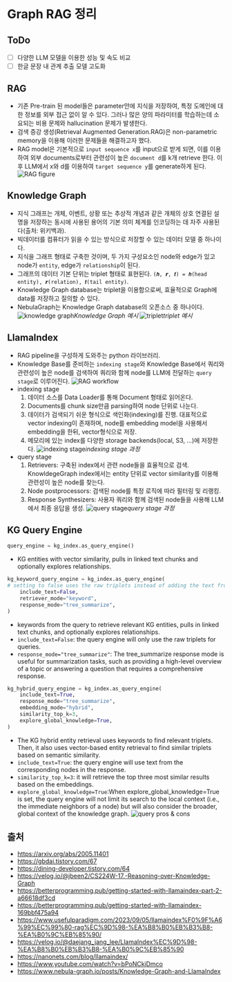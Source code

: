 # Graph RAG 정리

## ToDo

- [ ] 다양한 LLM 모델을 이용한 성능 및 속도 비교
- [ ] 한글 문장 내 관계 추출 모델 고도화

## RAG

- 기존 Pre-train 된 model들은 parameter안에 지식을 저장하여, 특정 도메인에 대한 정보를 외부 접근 없이 알 수 있다. 그러나 많은 양의 파라미터를 학습하는데 소요되는 비용 문제와 hallucination 문제가 발생한다.
- 검색 증강 생성(Retrieval Augmented Generation.RAG)은 non-parametric memory을 이용해 이러한 문제들을 해결하고자 했다.
- RAG model은 기본적으로 `input sequence x`를 input으로 받게 되면, 이를 이용하여 외부 documents로부터 관련성이 높은 `document d`를 k개 retrieve 한다. 이후 LLM에서 x와 d를 이용하여 `target sequence y`를 generate하게 된다.
  ![RAG figure](https://img1.daumcdn.net/thumb/R1280x0/?scode=mtistory2&fname=https%3A%2F%2Fblog.kakaocdn.net%2Fdn%2Fcu77eM%2FbtscQaJ0rOg%2FoCvPXGa1z6vuqfZrs7fvTK%2Fimg.png)

## Knowledge Graph

- 지식 그래프는 개체, 이벤트, 상황 또는 추상적 개념과 같은 개체의 상호 연결된 설명을 저장하는 동시에 사용된 용어의 기본 의미 체계를 인코딩하는 데 자주 사용된다(출처: 위키백과).
- 빅데이터를 컴퓨터가 읽을 수 있는 방식으로 저장할 수 있는 데이터 모델 중 하나이다.
- 지식을 그래프 형태로 구축한 것이며, 두 가지 구성요소인 node와 edge가 있고 node가 `entity`, edge가 `relationship`이 된다.
- 그래프의 데이터 기본 단위는 triplet 형태로 표현된다. `(𝒉, 𝙧, 𝒕) = 𝒉(head entity), 𝙧(relation), 𝒕(tail entity)`.
- Knowledge Graph database는 triplet을 이용함으로써, 효율적으로 Graph에 data를 저장하고 질의할 수 있다.
- NebulaGraph는 Knowledge Graph database의 오픈소스 중 하나이다.
  ![knowledge graph](https://pbs.twimg.com/media/FEi6QMNXoAAUHZJ?format=jpg&name=large)_Knowledge Graph 예시_
  ![triplet](https://velog.velcdn.com/images%2Fjbeen2%2Fpost%2Ff002cfb0-23d5-4fde-ab85-2168e9b900e9%2Fimage.png)_triplet 예시_

## LlamaIndex

- RAG pipeline을 구성하게 도와주는 python 라이브러리.
- Knowledge Base를 준비하는 `indexing stage`와 Knowledge Base에서 쿼리와 관련성이 높은 node를 검색하여 쿼리와 함께 node를 LLM에 전달하는 `query stage`로 이루어진다.
  ![RAG workflow](https://i0.wp.com/www.usefulparadigm.com/wp-content/uploads/2023/09/LlamaIndex_workflow.png?w=720&ssl=1)
- indexing stage
  1. 데이터 소스를 Data Loader를 통해 Document 형태로 읽어온다.
  2. Documents를 chunk size만큼 parsing하여 node 단위로 나눈다.
  3. 데이터가 검색되기 쉬운 형식으로 색인화(indexing)를 진행. 대표적으로 vector indexing이 존재하며, node를 embedding model을 사용해서 embedding을 한뒤, vector형식으로 저장.
  4. 메모리에 있는 index를 다양한 storage backends(local, S3, ...)에 저장한다.
     ![indexing stage](https://velog.velcdn.com/images/daejang_jang_lee/post/5be44ba9-2b41-409f-aa6e-114e15c4392b/image.png)_indexing stage 과정_
- query stage
  1. Retrievers: 구축된 index에서 관련 node들을 효율적으로 검색. KnowldegeGraph index에서는 entity 단위로 vector similarity를 이용해 관련성이 높은 node를 찾는다.
  2. Node postprocessors: 검색된 node를 특정 로직에 따라 필터링 및 리랭킹.
  3. Response Synthesizers: 사용자 쿼리와 함께 검색된 node들을 사용해 LLM에서 최종 응답을 생성.
     ![query stage](https://velog.velcdn.com/images/daejang_jang_lee/post/aa1ec8ee-576f-4cb3-a78c-9d612dfb4a2a/image.png)_query stage 과정_

## KG Query Engine

```python
query_engine = kg_index.as_query_engine()
```

- KG entities with vector similarity, pulls in linked text chunks and optionally explores relationships.

```python
kg_keyword_query_engine = kg_index.as_query_engine(
# setting to false uses the raw triplets instead of adding the text from the corresponding nodes
    include_text=False,
    retriever_mode="keyword",
    response_mode="tree_summarize",
)
```

- keywords from the query to retrieve relevant KG entities, pulls in linked text chunks, and optionally explores relationships.
- `include_text=False`: the query engine will only use the raw triplets for queries.
- `response_mode="tree_summarize"`: The tree_summarize response mode is useful for summarization tasks, such as providing a high-level overview of a topic or answering a question that requires a comprehensive response.

```python
kg_hybrid_query_engine = kg_index.as_query_engine(
    include_text=True,
    response_mode="tree_summarize",
    embedding_mode="hybrid",
    similarity_top_k=3,
    explore_global_knowledge=True,
)
```

- The KG hybrid entity retrieval uses keywords to find relevant triplets. Then, it also uses vector-based entity retrieval to find similar triplets based on semantic similarity.
- `include_text=True`: the query engine will use text from the corresponding nodes in the response.
- `similarity_top_k=3`: it will retrieve the top three most similar results based on the embeddings.
- `explore_global_knowledge=True`:When explore_global_knowledge=True is set, the query engine will not limit its search to the local context (i.e., the immediate neighbors of a node) but will also consider the broader, global context of the knowledge graph.
  ![query pros & cons](https://miro.medium.com/v2/resize:fit:1400/format:webp/1*0UsLpj7v2GO67U-99YJBfg.png)

## 출처

- https://arxiv.org/abs/2005.11401
- https://gbdai.tistory.com/67
- https://dining-developer.tistory.com/64
- https://velog.io/@jbeen2/CS224W-17.-Reasoning-over-Knowledge-Graph
- https://betterprogramming.pub/getting-started-with-llamaindex-part-2-a66618df3cd
- https://betterprogramming.pub/getting-started-with-llamaindex-169bbf475a94
- https://www.usefulparadigm.com/2023/09/05/llamaindex%F0%9F%A6%99%EC%99%80-rag%EC%9D%98-%EA%B8%B0%EB%B3%B8-%EA%B0%9C%EB%85%90/
- https://velog.io/@daejang_jang_lee/LlamaIndex%EC%9D%98-%EA%B8%B0%EB%B3%B8-%EA%B0%9C%EB%85%90
- https://nanonets.com/blog/llamaindex/
- https://www.youtube.com/watch?v=bPoNCkjDmco
- https://www.nebula-graph.io/posts/Knowledge-Graph-and-LlamaIndex
